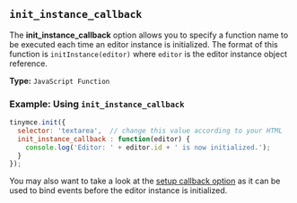 ## `init_instance_callback`

The **init_instance_callback** option allows you to specify a function name to be executed each time an editor instance is initialized. The format of this function is `initInstance(editor)` where `editor` is the editor instance object reference.

**Type:** `JavaScript Function`

### Example: Using `init_instance_callback`

```js
tinymce.init({
  selector: 'textarea',  // change this value according to your HTML
  init_instance_callback : function(editor) {
    console.log('Editor: ' + editor.id + ' is now initialized.');
  }
});
```

You may also want to take a look at the [setup callback option](#setup) as it can be used to bind events before the editor instance is initialized.
